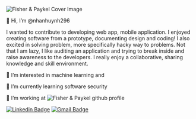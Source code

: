 ![Fisher & Paykel Cover Image](https://connect-assets.prosple.com/cdn/ff/sM13MMAhKx3wh1uLSEzXlTSquCu1lmOOuymiwPKBvxg/1682653022/public/styles/scale_890_no_upsize/public/2023-04/1682653021559_FP-Brand-Website-Logomark-whiteonblack.jpg)

👋 Hi, I’m @nhanhuynh296

I wanted to contribute to developing web app, mobile application. I enjoyed creating software from a prototype, documenting design and coding!
I also excited in solving problem, more specifically hacky way to problems. Not that I am lazy, I like auditing an application and trying to break inside and raise awareness to the developers. I really enjoy a collaborative, sharing knowledge and skill environment.

👀 I’m interested in machine learning and 

🌱 I’m currently learning software security 

💞️ I’m working at ![Fisher & Paykel github profile](https://github.com/fisherpaykelpd)

[![Linkedin Badge](https://img.shields.io/badge/-LinkedIn-blue?style=flat-square&logo=Linkedin&logoColor=white)](https://www.linkedin.com/in/nathan-huynhh/)
[![Gmail Badge](https://img.shields.io/badge/-Gmail-d14836?style=flat-square&logo=Gmail&logoColor=white)](mailto:mail@nhanhuynh296@gmail.com)

<!---
nhanhuynh296/nhanhuynh296 is a ✨ special ✨ repository because its `README.md` (this file) appears on your GitHub profile.
You can click the Preview link to take a look at your changes.
--->
